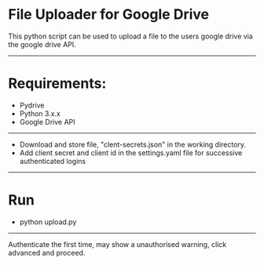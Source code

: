 # File Uploader for Google Drive
This python script can be used to upload a file to the users google drive via the google drive API.

-----

# Requirements:
- Pydrive
- Python 3.x.x
- Google Drive API

----

- Download and store file, "clent-secrets.json" in the working directory.
- Add client secret and client id in the settings.yaml file for successive authenticated logins

----

# Run
- python upload.py


----
Authenticate the first time, may show a unauthorised warning, click advanced and proceed.
